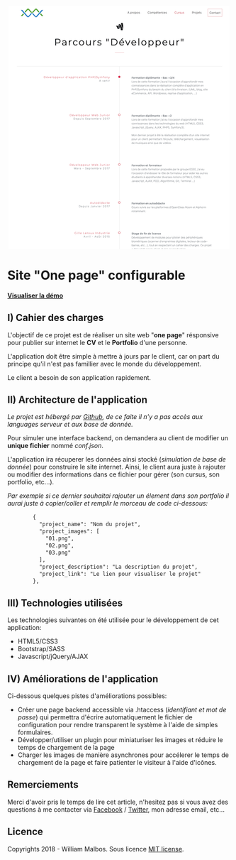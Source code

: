 <div style="text-align:center"> <img src="https://github.com/wmalbos/wmalbos.github.io/blob/master/assets/img/project/01.png?raw=true" alt="Project logo" /> </div>


Site "One page" configurable  
========================================

#### [Visualiser la démo](https://wmalbos.github.io)


I) Cahier des charges
-------

L'objectif de ce projet est de réaliser un site web "**one page**" résponsive pour publier sur internet le **CV** et le **Portfolio** d'une personne. 

L'application doit être simple à mettre à jours par le client, car on part du principe qu'il n'est pas famillier avec le monde du développement.

Le client a besoin de son application rapidement.
 

II) Architecture de l'application
-------

*Le projet est hébergé par [Github](https://github.com/), de ce faite il n'y a pas accès aux languages serveur et aux base de donnée.* 

Pour simuler une interface backend, on demandera au client de modifier un **unique fichier** nommé *conf.json*.

L'application ira récuperer les données ainsi stocké (*simulation de base de donnée*) pour construire le site internet. Ainsi, le client aura juste à rajouter ou modifier des informations dans ce fichier pour gérer (son cursus, son portfolio, etc...). 

*Par exemple si ce dernier souhaitai rajouter un élement dans son portfolio il aurai juste à copier/coller et remplir le morceau de code ci-dessous:*


            {
              "project_name": "Nom du projet",             
              "project_images": [
                "01.png",
                "02.png",
                "03.png"
              ],
              "project_description": "La description du projet",
              "project_link": "Le lien pour visualiser le projet"
            },
 
 
III) Technologies utilisées
-------

Les technologies suivantes on été utilisée pour le développement de cet application:

* HTML5/CSS3
* Bootstrap/SASS
* Javascript/jQuery/AJAX


IV) Améliorations de l'application
-------

Ci-dessous quelques pistes d'améliorations possibles:
    
* Créer une page backend accessible via .htaccess (*identifiant et mot de passe*) qui permettra d'écrire automatiquement le fichier de configuration pour rendre transparent le système à l'aide de simples formulaires.
* Développer/utiliser un plugin pour miniaturiser les images et réduire le temps de chargement de la page
* Charger les images de manière asynchrones pour accélerer le temps de chargement de la page et faire patienter le visiteur à l'aide d'icônes.


Remerciements
-------

Merci d'avoir pris le temps de lire cet article, n'hesitez pas si vous avez des questions à me contacter via [Facebook](https://www.facebook.com/wmalbos) / [Twitter](https://twitter.com/wmalbos), mon adresse email, etc...


Licence
-------

Copyrights 2018 - William Malbos.
Sous licence [MIT license](https://github.com/wmalbos/Small_Carousel/blob/master/LICENSE).